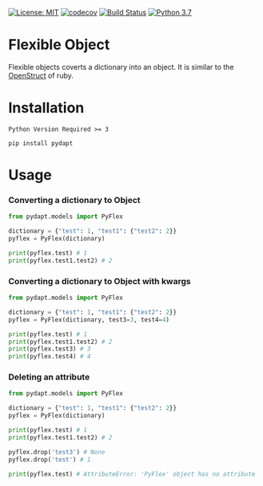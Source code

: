 [![License: MIT](https://img.shields.io/badge/License-MIT-green.svg)](https://opensource.org/licenses/MIT)
[![codecov](https://codecov.io/gh/dev-prakhar/pydapt/branch/master/graph/badge.svg)](https://codecov.io/gh/dev-prakhar/pydapt)
[![Build Status](https://travis-ci.com/dev-prakhar/pydapt.svg?branch=master)](https://travis-ci.com/dev-prakhar/pydapt)
[![Python 3.7](https://img.shields.io/badge/python-3.7-blue.svg)](https://www.python.org/downloads/release/python-370/)

# Flexible Object

Flexible objects coverts a dictionary into an object.
It is similar to the [OpenStruct](https://ruby-doc.org/stdlib-2.5.1/libdoc/ostruct/rdoc/OpenStruct.html) of ruby.

# Installation

```
Python Version Required >= 3
```
```
pip install pydapt
```

# Usage

### Converting a dictionary to Object

```python
from pydapt.models import PyFlex

dictionary = {"test": 1, "test1": {"test2": 2}}
pyflex = PyFlex(dictionary)

print(pyflex.test) # 1
print(pyflex.test1.test2) # 2
```

### Converting a dictionary to Object with kwargs

```python
from pydapt.models import PyFlex

dictionary = {"test": 1, "test1": {"test2": 2}}
pyflex = PyFlex(dictionary, test3=3, test4=4)

print(pyflex.test) # 1
print(pyflex.test1.test2) # 2
print(pyflex.test3) # 3
print(pyflex.test4) # 4
```

### Deleting an attribute

```python
from pydapt.models import PyFlex

dictionary = {"test": 1, "test1": {"test2": 2}}
pyflex = PyFlex(dictionary)

print(pyflex.test) # 1
print(pyflex.test1.test2) # 2

pyflex.drop('test3') # None
pyflex.drop('test') # 1

print(pyflex.test) # AttributeError: 'PyFlex' object has no attribute 'test'
```
